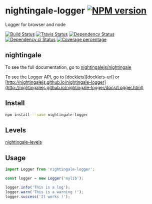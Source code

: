 # nightingale-logger [![NPM version][npm-image]][npm-url]

Logger for browser and node

[![Build Status][circleci-status-image]][circleci-status-url]
[![Travis Status][travisci-status-image]][travisci-status-url]
[![Dependency Status][daviddm-image]][daviddm-url]
[![Dependency ci Status][dependencyci-image]][dependencyci-url]
[![Coverage percentage][coverage-image]][coverage-url]

## nightingale

To see the full documentation, go to [nightingalejs/nightingale](https://github.com/nightingalejs/nightingale)

To see the Logger API, go to [docklets][docklets-url] or [http://nightingalejs.github.io/nightingale-logger](http://nightingalejs.github.io/nightingale-logger/docs/Logger.html)

## Install

```sh
npm install --save nightingale-logger
```

## Levels

[nightingale-levels](https://www.npmjs.com/package/nightingale-levels)

## Usage

```js
import Logger from 'nightingale-logger';

const logger = new Logger('mylib');

logger.info('This is a log');
logger.warn('This is a warning !');
logger.success('It works !');
```

[npm-image]: https://img.shields.io/npm/v/nightingale-logger.svg?style=flat-square
[npm-url]: https://npmjs.org/package/nightingale-logger
[daviddm-image]: https://david-dm.org/nightingalejs/nightingale-logger.svg?style=flat-square
[daviddm-url]: https://david-dm.org/nightingalejs/nightingale-logger
[dependencyci-image]: https://dependencyci.com/github/nightingalejs/nightingale-logger/badge?style=flat-square
[dependencyci-url]: https://dependencyci.com/github/nightingalejs/nightingale-logger
[circleci-status-image]: https://img.shields.io/circleci/project/nightingalejs/nightingale-logger/master.svg?style=flat-square
[circleci-status-url]: https://circleci.com/gh/nightingalejs/nightingale-logger
[travisci-status-image]: https://img.shields.io/travis/nightingalejs/nightingale-logger/master.svg?style=flat-square
[travisci-status-url]: https://travis-ci.org/nightingalejs/nightingale-logger
[coverage-image]: https://img.shields.io/codecov/c/github/nightingalejs/nightingale-logger/master.svg?style=flat-square
[coverage-url]: https://codecov.io/gh/nightingalejs/nightingale-logger
[docs-coverage-url]: https://nightingalejs.github.io/nightingale-logger/coverage/lcov-report/
